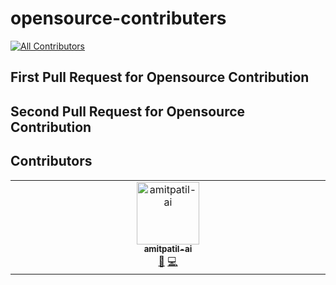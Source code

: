 # opensource-contributers
<!-- ALL-CONTRIBUTORS-BADGE:START - Do not remove or modify this section -->
[![All Contributors](https://img.shields.io/badge/all_contributors-1-orange.svg?style=flat-square)](#contributors-)
<!-- ALL-CONTRIBUTORS-BADGE:END -->

## First Pull Request for Opensource Contribution
## Second Pull Request for Opensource Contribution

## Contributors

<!-- ALL-CONTRIBUTORS-LIST:START - Do not remove or modify this section -->
<!-- prettier-ignore-start -->
<!-- markdownlint-disable -->
<table>
  <tbody>
    <tr>
      <td align="center" valign="top" width="14.28%"><a href="https://github.com/amitpatil-ai"><img src="https://avatars.githubusercontent.com/u/175777250?v=4?s=100" width="100px;" alt="amitpatil-ai"/><br /><sub><b>amitpatil-ai</b></sub></a><br /><a href="https://github.com/DevNinja08/opensource-contributers/commits?author=amitpatil-ai" title="Documentation">📖</a> <a href="https://github.com/DevNinja08/opensource-contributers/commits?author=amitpatil-ai" title="Code">💻</a></td>
    </tr>
  </tbody>
</table>

<!-- markdownlint-restore -->
<!-- prettier-ignore-end -->

<!-- ALL-CONTRIBUTORS-LIST:END -->
<!-- prettier-ignore-start -->
<!-- markdownlint-disable -->

<!-- markdownlint-restore -->
<!-- prettier-ignore-end -->

<!-- ALL-CONTRIBUTORS-LIST:END -->
